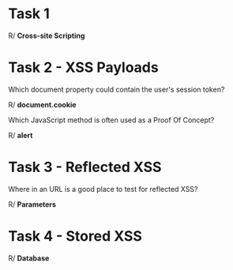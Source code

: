 # Task 1

R/ **Cross-site Scripting**

# Task 2 - XSS Payloads

Which document property could contain the user's session token?

R/ **document.cookie**

Which JavaScript method is often used as a Proof Of Concept?

R/ **alert**

# Task 3 - Reflected XSS


Where in an URL is a good place to test for reflected XSS?

R/ **Parameters**

# Task 4 -  Stored XSS 

R/ **Database**
